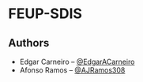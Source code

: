 # FEUP-SDIS

## Authors
* Edgar Carneiro – [@EdgarACarneiro](https://github.com/EdgarACarneiro)
* Afonso Ramos – [@AJRamos308](https://github.com/AJRamos308)
